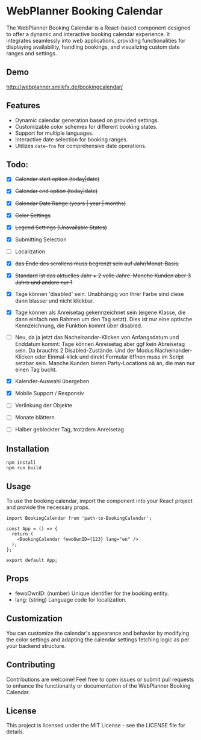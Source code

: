 # WebPlanner Booking Calendar

The WebPlanner Booking Calendar is a React-based component designed to offer a dynamic and interactive booking calendar experience. It integrates seamlessly into web applications, providing functionalities for displaying availability, handling bookings, and visualizing custom date ranges and settings.

## Demo
http://webplanner.smilefx.de/bookingcalendar/

## Features

- Dynamic calendar generation based on provided settings.
- Customizable color schemes for different booking states.
- Support for multiple languages.
- Interactive date selection for booking ranges.
- Utilizes `date-fns` for comprehensive date operations.

## Todo:
- [x] ~~Calendar start option (today|date)~~
- [x] ~~Calendar end option (today|date)~~
- [x] ~~Calendar Date Range (years | year | months)~~
- [x] ~~Color Settings~~
- [x] ~~Legend Settings (Unavailable States)~~
- [x] Submitting Selection
- [ ] Localization
- [x] ~~das Ende des scrollens muss begrenzt sein auf Jahr/Monat-Basis.~~
- [x] ~~Standard ist das aktuelles Jahr + 2 volle Jahre. Manche Kunden aber 3 Jahre und andere nur 1~~
- [x] Tage können 'disabled' sein. Unabhängig von Ihrer Farbe sind diese dann blasser und nicht klickbar.
- [x] Tage können als Anreisetag gekennzeichnet sein (eigene Klasse, die dann einfach nen Rahmen um den Tag setzt). Dies ist nur eine optische Kennzeichnung, die Funktion kommt über disabled.
- [ ] Neu, da ja jetzt das Nacheinander-Klicken von Anfangsdatum und Enddatum kommt: Tage können Anreisetag aber ggf kein Abreisetag sein. Da brauchts 2 Disabled-Zustände.
Und der Modus Nacheinander-Klicken oder Einmal-klick und direkt Formular öffnen muss im Script setzbar sein. Manche Kunden bieten Party-Locations oä an, die man nur einen Tag bucht.
- [x] Kalender-Auswahl übergeben
- [x] Mobile Support / Responsiv
- [ ] Verlinkung der Objekte
- [ ] Monate blättern
- [ ] Halber geblockter Tag, trotzdem Anreisetag





## Installation

```
npm install
npm run build
```

## Usage
To use the booking calendar, import the component into your React project and provide the necessary props.


```
import BookingCalendar from 'path-to-BookingCalendar';

const App = () => {
  return (
    <BookingCalendar fewoOwnID={123} lang="en" />
  );
};

export default App;
```

## Props
- fewoOwnID: (number) Unique identifier for the booking entity.
- lang: (string) Language code for localization.

## Customization
You can customize the calendar's appearance and behavior by modifying the color settings and adapting the calendar settings fetching logic as per your backend structure.

## Contributing
Contributions are welcome! Feel free to open issues or submit pull requests to enhance the functionality or documentation of the WebPlanner Booking Calendar.

## License
This project is licensed under the MIT License - see the LICENSE file for details.


